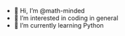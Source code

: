 - 👋 Hi, I’m @math-minded
- 👀 I’m interested in coding in general
- 🌱 I’m currently learning Python

<!---
math-minded/math-minded is a ✨ special ✨ repository because its `README.md` (this file) appears on your GitHub profile.
You can click the Preview link to take a look at your changes.
--->
